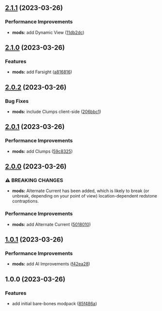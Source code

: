 ## [2.1.1](https://github.com/CJKay/Berd-Pack/compare/v2.1.0...v2.1.1) (2023-03-26)


### Performance Improvements

* **mods:** add Dynamic View ([11db2dc](https://github.com/CJKay/Berd-Pack/commit/11db2dcd6b2effc61d63453c2d4d3414dfb4927e))

## [2.1.0](https://github.com/CJKay/Berd-Pack/compare/v2.0.2...v2.1.0) (2023-03-26)


### Features

* **mods:** add Farsight ([a816816](https://github.com/CJKay/Berd-Pack/commit/a816816777b86de6e8dd41fd4fcdea3a62854ad2))

## [2.0.2](https://github.com/CJKay/Berd-Pack/compare/v2.0.1...v2.0.2) (2023-03-26)


### Bug Fixes

* **mods:** include Clumps client-side ([206bbc1](https://github.com/CJKay/Berd-Pack/commit/206bbc1562e877dc72f1f3a49aa182f4af6af318))

## [2.0.1](https://github.com/CJKay/Berd-Pack/compare/v2.0.0...v2.0.1) (2023-03-26)


### Performance Improvements

* **mods:** add Clumps ([59c8325](https://github.com/CJKay/Berd-Pack/commit/59c83255221857c872474f9712dd02b50d02455e))

## [2.0.0](https://github.com/CJKay/Berd-Pack/compare/v1.0.1...v2.0.0) (2023-03-26)


### ⚠ BREAKING CHANGES

* **mods:** Alternate Current has been added, which is likely to
 break (or unbreak, depending on your point of view) location-dependent
 redstone contraptions.

### Performance Improvements

* **mods:** add Alternate Current ([5018010](https://github.com/CJKay/Berd-Pack/commit/5018010b6fa2316f71482fc200c0ec972d387bd5))

## [1.0.1](https://github.com/CJKay/Berd-Pack/compare/v1.0.0...v1.0.1) (2023-03-26)


### Performance Improvements

* **mods:** add AI Improvements ([f42ea28](https://github.com/CJKay/Berd-Pack/commit/f42ea28c770dd495f63eb1d409c5b9b4bb1bbf4b))

## 1.0.0 (2023-03-26)


### Features

* add initial bare-bones modpack ([85f486a](https://github.com/CJKay/Berd-Pack/commit/85f486a3cd577f623218ef0a46513f720c759f7d))
